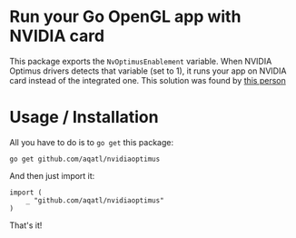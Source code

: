 # Run your Go OpenGL app with NVIDIA card

This package exports the `NvOptimusEnablement` variable. When NVIDIA Optimus drivers 
detects that variable (set to 1), it runs your app on NVIDIA card instead of the 
integrated one. This solution was found by 
[this person](https://groups.google.com/d/msg/golang-nuts/7OHZcXUegF0/dn8Ni__KAAAJ)

# Usage / Installation

All you have to do is to `go get` this package:

```
go get github.com/aqatl/nvidiaoptimus
```

And then just import it:

```
import (
	_ "github.com/aqatl/nvidiaoptimus"
)
```

That's it!
